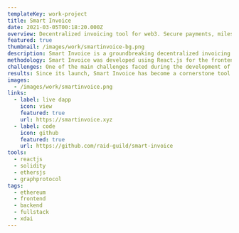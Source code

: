 ```yaml
---
templateKey: work-project
title: Smart Invoice
date: 2021-03-05T00:18:20.000Z
overview: Decentralized invoicing tool for web3. Secure payments, milestones, and arbitration.
featured: true
thumbnail: /images/work/smartinvoice-bg.png
description: Smart Invoice is a groundbreaking decentralized invoicing tool designed for the web3 ecosystem. It facilitates secure transactions between Clients and Providers, offering milestone-based payments, escrow, and built-in arbitration. Developed with React.js and Solidity, Smart Invoice ensures trustless invoicing for freelancers and organizations, empowering them to confidently engage in Ethereum projects.
methodology: Smart Invoice was developed using React.js for the frontend, Graph Protocol for indexing smart contracts, and Solidity for the smart contracts themselves. The project was a collaborative effort involving the talented team at Raid Guild. The methodology focused on creating a user-friendly interface while ensuring the security and reliability of smart contract functionalities. Regular testing and iteration were key components of the development process to refine features and address any potential issues.
challenges: One of the main challenges faced during the development of Smart Invoice was implementing complex smart contract logic to handle escrow and arbitration functionalities. Ensuring compatibility with various web3 platforms and maintaining security standards were also significant hurdles. Additionally, coordinating with multiple teams and stakeholders posed logistical challenges, requiring effective communication and project management strategies to keep the development process on track.
results: Since its launch, Smart Invoice has become a cornerstone tool within the Ethereum community, offering a secure and transparent solution for invoicing and payments. Its unique features, including milestone-based payments and built-in arbitration, have garnered widespread acclaim and adoption. Smart Invoice is now widely used by freelancers and organizations, with Raid Guild integrating it into both internal and external projects. By providing a trustless invoicing solution, Smart Invoice has empowered users to confidently engage in web3 projects, facilitating seamless transactions and project management.
images:
  - /images/work/smartinvoice.png
links:
  - label: live dapp
    icon: view
    featured: true
    url: https://smartinvoice.xyz
  - label: code
    icon: github
    featured: true
    url: https://github.com/raid-guild/smart-invoice
tools:
  - reactjs
  - solidity
  - ethersjs
  - graphprotocol
tags:
  - ethereum
  - frontend
  - backend
  - fullstack
  - xdai
---
```

